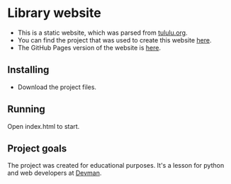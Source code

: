 # Library website

- This is a static website, which was parsed from [tululu.org](https://tululu.org/).
- You can find the project that was used to create this website [here](https://github.com/fch-yk/d_04_05_online_lib).
- The GitHub Pages version of the website is [here](https://fch-yk.github.io/d_04_05_site/).

## Installing

- Download the project files.

## Running

Open index.html to start.

## Project goals

The project was created for educational purposes.
It's a lesson for python and web developers at [Devman](https://dvmn.org).
